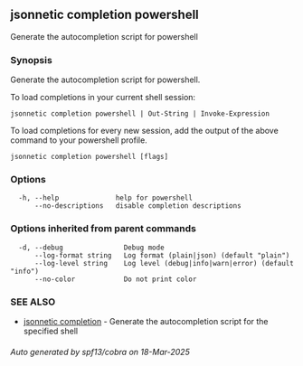 ## jsonnetic completion powershell

Generate the autocompletion script for powershell

### Synopsis

Generate the autocompletion script for powershell.

To load completions in your current shell session:

	jsonnetic completion powershell | Out-String | Invoke-Expression

To load completions for every new session, add the output of the above command
to your powershell profile.


```
jsonnetic completion powershell [flags]
```

### Options

```
  -h, --help              help for powershell
      --no-descriptions   disable completion descriptions
```

### Options inherited from parent commands

```
  -d, --debug               Debug mode
      --log-format string   Log format (plain|json) (default "plain")
      --log-level string    Log level (debug|info|warn|error) (default "info")
      --no-color            Do not print color
```

### SEE ALSO

* [jsonnetic completion](jsonnetic_completion.md)	 - Generate the autocompletion script for the specified shell

###### Auto generated by spf13/cobra on 18-Mar-2025
